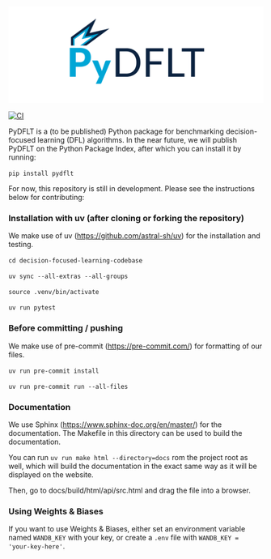 ![alt text](https://github.com/PyDFLT/PyDFLT/blob/update-readme/images/logo.png?raw=true)


[![CI](https://github.com/PyDFLT/PyDFLT/actions/workflows/CI.yml/badge.svg)](https://github.com/PyDFLT/PyDFLT/actions/workflows/CI.yml)


PyDFLT is a (to be published) Python package for benchmarking decision-focused learning (DFL) algorithms.
In the near future, we will publish PyDFLT on the Python Package Index, after which you can install it by running:

`pip install pydflt`

For now, this repository is still in development. Please see the instructions below for contributing:

### Installation with uv (after cloning or forking the repository)

We make use of uv (https://github.com/astral-sh/uv) for the installation and testing.

`cd decision-focused-learning-codebase`

`uv sync --all-extras --all-groups`

`source .venv/bin/activate`

`uv run pytest`

### Before committing / pushing

We make use of pre-commit (https://pre-commit.com/) for formatting of our files.

`uv run pre-commit install`

`uv run pre-commit run --all-files`

### Documentation

We use Sphinx (https://www.sphinx-doc.org/en/master/) for the documentation.  The Makefile in this directory can be used to build the documentation.

You can run `uv run make html --directory=docs` rom the project root as well, which will build the documentation in the exact same way as it will be displayed on the website.

Then, go to docs/build/html/api/src.html and drag the file into a browser.

### Using Weights & Biases
If you want to use Weights & Biases, either set an environment variable named `WANDB_KEY` with your key,
or create a `.env` file with `WANDB_KEY = 'your-key-here'`.
